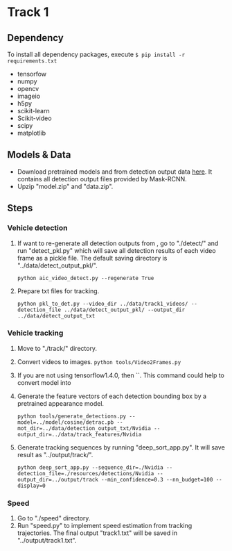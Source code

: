 # Track 1

## Dependency

To install all dependency packages, execute `$ pip install -r requirements.txt `

- tensorfow
- numpy
- opencv
- imageio
- h5py
- scikit-learn
- Scikit-video
- scipy
- matplotlib

## Models & Data

- Download pretrained models and from detection output data [here](https://drive.google.com/open?id=1RH3nObVsXTynVU2Gd3erD_cd9TJ1qYWs). It contains all detection output files provided by Mask-RCNN.
- Upzip "model.zip" and "data.zip".

## Steps

### Vehicle detection

1. If want to re-generate all detection outputs from , go to "./detect/" and run "detect_pkl.py" which will save all detection results of each video frame as a pickle file. The default saving directory is "../data/detect_output_pkl/".

   `python aic_video_detect.py --regenerate True `

2. Prepare txt files for tracking.

    `python pkl_to_det.py --video_dir ../data/track1_videos/ --detection_file ../data/detect_output_pkl/ --output_dir ../data/detect_output_txt` 

### Vehicle tracking

1. Move to "./track/" directory.

2. Convert videos to images. `python tools/Video2Frames.py`

3. If you are not using tensorflow1.4.0, then ``. This command could help to convert model into 

4. Generate the feature vectors of each detection bounding box by a pretrained appearance model.

   `python tools/generate_detections.py --model=../model/cosine/detrac.pb --mot_dir=../data/detection_output_txt/Nvidia --output_dir=../data/track_features/Nvidia`

5. Generate tracking sequences by running "deep_sort_app.py". It will save result as "../output/track/".

   `python deep_sort_app.py --sequence_dir=./Nvidia --detection_file=./resources/detections/Nvidia --output_dir=../output/track --min_confidence=0.3 --nn_budget=100 --display=0`

### Speed

1. Go to "./speed" directory.
2. Run "speed.py" to implement speed estimation from tracking trajectories. The final output "track1.txt" will be saved in "../output/track1.txt".